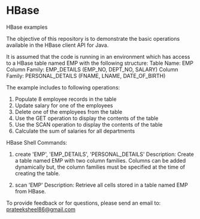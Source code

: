 # HBase
HBase examples

The objective of this repository is to demonstrate the basic operations available in the HBase client API for Java.

It is assumed that the code is running in an environment which has access to a HBase table named EMP with the following structure:
Table Name: EMP
Column Family: EMP_DETAILS (EMP_NO, DEPT_NO, SALARY)
Column Family: PERSONAL_DETAILS (FNAME, LNAME, DATE_OF_BIRTH)

The example includes to following operations:
1. Populate 8 employee records in the table
2. Update salary for one of the employees
3. Delete one of the employees from the table
4. Use the GET operation to display the contents of the table
5. Use the SCAN operation to display the contents of the table
6. Calculate the sum of salaries for all departments

HBase Shell Commands:
1. create 'EMP', 'EMP_DETAILS', 'PERSONAL_DETAILS'
Description: Create a table named EMP with two column families. Columns can be added dynamically but, the column families must be    specified at the time of creating the table.

2. scan 'EMP'
Description: Retrieve all cells stored in a table named EMP from HBase.

To provide feedback or for questions, please send an email to: prateeksheel86@gmail.com
